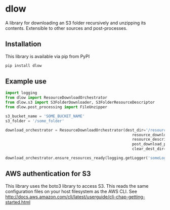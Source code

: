 # dlow
A library for downloading an S3 folder recursively and unzipping its contents. Extensible to other sources and post-processes.

## Installation
This library is available via pip from PyPI

```bash
pip install dlow
```

## Example use
```python
import logging
from dlow import ResourceDownloadOrchestrator
from dlow.s3 import S3FolderDownloader, S3FolderResourceDescriptor
from dlow.post_processing import FileUnzipper

s3_bucket_name = 'SOME_BUCKET_NAME'
s3_folder = '/some_folder'

download_orchestrator = ResourceDownloadOrchestrator(dest_dir='/resources',
                                                        resource_downloader=S3FolderDownloader(s3_bucket_name, s3_folder),
                                                        resource_descriptor=S3FolderResourceDescriptor(s3_bucket_name, s3_folder),
                                                        post_download_processors=[FileUnzipper(delete_archive=True)],
                                                        clear_dest_dir=True)

download_orchestrator.ensure_resources_ready(logging.getLogger('someLogger'))
```

## AWS authentication for S3
This library uses the boto3 library to access S3. This reads the same configuration files on your host filesystem as the AWS CLI.
See http://docs.aws.amazon.com/cli/latest/userguide/cli-chap-getting-started.html